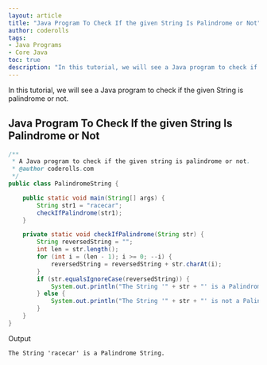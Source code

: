 ```yaml
---
layout: article  
title: "Java Program To Check If the given String Is Palindrome or Not"  
author: coderolls  
tags: 
- Java Programs
- Core Java
toc: true
description: "In this tutorial, we will see a Java program to check if the given String is palindrome or not."
---
```


In this tutorial, we will see a Java program to check if the given String is palindrome or not.

## Java Program To Check If the given String Is Palindrome or Not

```java
/**
 * A Java program to check if the given string is palindrome or not.
 * @author coderolls.com
 */
public class PalindromeString {

    public static void main(String[] args) {
        String str1 = "racecar";
        checkIfPalindrome(str1);
    }

    private static void checkIfPalindrome(String str) {
        String reversedString = "";
        int len = str.length();
        for (int i = (len - 1); i >= 0; --i) {
            reversedString = reversedString + str.charAt(i);
        }
        if (str.equalsIgnoreCase(reversedString)) {
            System.out.println("The String '" + str + "' is a Palindrome String.");
        } else {
            System.out.println("The String '" + str + "' is not a Palindrome String.");
        }
    }
}
```

Output

```
The String 'racecar' is a Palindrome String.
```

